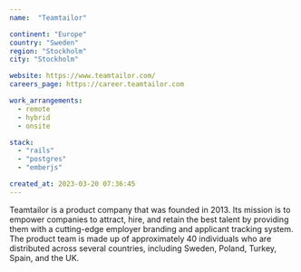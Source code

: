 ```yaml
---
name:  "Teamtailor"

continent: "Europe"
country: "Sweden"
region: "Stockholm"
city: "Stockholm"

website: https://www.teamtailor.com/
careers_page: https://career.teamtailor.com

work_arrangements:
  - remote
  - hybrid
  - onsite

stack:
  - "rails"
  - "postgres"
  - "emberjs"

created_at: 2023-03-20 07:36:45
---
```


Teamtailor is a product company that was founded in 2013. Its mission is to empower companies to attract, hire, and retain the best talent by providing them with a cutting-edge employer branding and applicant tracking system. The product team is made up of approximately 40 individuals who are distributed across several countries, including Sweden, Poland, Turkey, Spain, and the UK.
